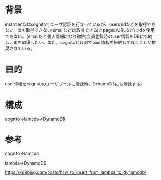 # 背景
instrment3はcognitoでユーザ認証を行なっているが、userのidなどを取得できない。idを取得できない(emailなどは取得できる)とpageのURLなどにidを使用できない。(emailだと個人情報になり微妙)会員登録時のuser情報をDBに格納し、IDを取得したい。また、cognitoとは別でuser情報を格納しておくことが推奨されている。

# 目的
user情報をcognitoのユーザプールに登録時、DynamoDBにも登録する。

# 構成

cognito→lambda→DynamoDB


# 参考

cognito→lambda



lambda→DynamoDB

https://k69blog.com/posts/how_to_insert_from_lambda_to_dynamodb/
